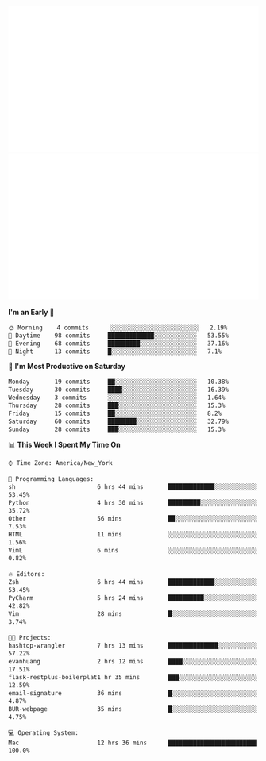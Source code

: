 <a href="https://github.com/jstrieb/github-stats">
 
![](https://github.com/evanhuang117/github-stats/blob/master/generated/overview.svg)
![](https://github.com/evanhuang117/github-stats/blob/master/generated/languages.svg)

</a>

<!--START_SECTION:waka-->
**I'm an Early 🐤** 

```text
🌞 Morning    4 commits      ░░░░░░░░░░░░░░░░░░░░░░░░░   2.19% 
🌆 Daytime    98 commits     █████████████░░░░░░░░░░░░   53.55% 
🌃 Evening    68 commits     █████████░░░░░░░░░░░░░░░░   37.16% 
🌙 Night      13 commits     █░░░░░░░░░░░░░░░░░░░░░░░░   7.1%

```
📅 **I'm Most Productive on Saturday** 

```text
Monday       19 commits     ██░░░░░░░░░░░░░░░░░░░░░░░   10.38% 
Tuesday      30 commits     ████░░░░░░░░░░░░░░░░░░░░░   16.39% 
Wednesday    3 commits      ░░░░░░░░░░░░░░░░░░░░░░░░░   1.64% 
Thursday     28 commits     ███░░░░░░░░░░░░░░░░░░░░░░   15.3% 
Friday       15 commits     ██░░░░░░░░░░░░░░░░░░░░░░░   8.2% 
Saturday     60 commits     ████████░░░░░░░░░░░░░░░░░   32.79% 
Sunday       28 commits     ███░░░░░░░░░░░░░░░░░░░░░░   15.3%

```


📊 **This Week I Spent My Time On** 

```text
⌚︎ Time Zone: America/New_York

💬 Programming Languages: 
sh                       6 hrs 44 mins       █████████████░░░░░░░░░░░░   53.45% 
Python                   4 hrs 30 mins       █████████░░░░░░░░░░░░░░░░   35.72% 
Other                    56 mins             ██░░░░░░░░░░░░░░░░░░░░░░░   7.53% 
HTML                     11 mins             ░░░░░░░░░░░░░░░░░░░░░░░░░   1.56% 
VimL                     6 mins              ░░░░░░░░░░░░░░░░░░░░░░░░░   0.82%

🔥 Editors: 
Zsh                      6 hrs 44 mins       █████████████░░░░░░░░░░░░   53.45% 
PyCharm                  5 hrs 24 mins       ██████████░░░░░░░░░░░░░░░   42.82% 
Vim                      28 mins             █░░░░░░░░░░░░░░░░░░░░░░░░   3.74%

🐱‍💻 Projects: 
hashtop-wrangler         7 hrs 13 mins       ██████████████░░░░░░░░░░░   57.22% 
evanhuang                2 hrs 12 mins       ████░░░░░░░░░░░░░░░░░░░░░   17.51% 
flask-restplus-boilerplat1 hr 35 mins        ███░░░░░░░░░░░░░░░░░░░░░░   12.59% 
email-signature          36 mins             █░░░░░░░░░░░░░░░░░░░░░░░░   4.87% 
BUR-webpage              35 mins             █░░░░░░░░░░░░░░░░░░░░░░░░   4.75%

💻 Operating System: 
Mac                      12 hrs 36 mins      █████████████████████████   100.0%

```


<!--END_SECTION:waka-->
